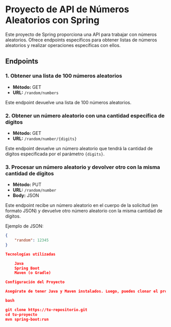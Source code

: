 # Proyecto de API de Números Aleatorios con Spring

Este proyecto de Spring proporciona una API para trabajar con números aleatorios. Ofrece endpoints específicos para obtener listas de números aleatorios y realizar operaciones específicas con ellos.

## Endpoints

### 1. Obtener una lista de 100 números aleatorios

- **Método:** GET
- **URL:** `/random/numbers`

Este endpoint devuelve una lista de 100 números aleatorios.

### 2. Obtener un número aleatorio con una cantidad específica de dígitos

- **Método:** GET
- **URL:** `/random/number/{digits}`

Este endpoint devuelve un número aleatorio que tendrá la cantidad de dígitos especificada por el parámetro `{digits}`.

### 3. Procesar un número aleatorio y devolver otro con la misma cantidad de dígitos

- **Método:** PUT
- **URL:** `/random/number`
- **Body:** JSON

Este endpoint recibe un número aleatorio en el cuerpo de la solicitud (en formato JSON) y devuelve otro número aleatorio con la misma cantidad de dígitos.

Ejemplo de JSON:

```json
{
    "random": 12345
}

Tecnologías utilizadas

    Java
    Spring Boot
    Maven (o Gradle)

Configuración del Proyecto

Asegúrate de tener Java y Maven instalados. Luego, puedes clonar el proyecto y ejecutarlo localmente.

bash

git clone https://tu-repositorio.git
cd tu-proyecto
mvn spring-boot:run
